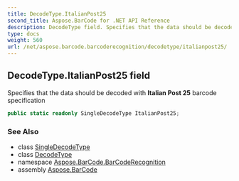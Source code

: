 ```yaml
---
title: DecodeType.ItalianPost25
second_title: Aspose.BarCode for .NET API Reference
description: DecodeType field. Specifies that the data should be decoded with Italian Post 25 barcode specification
type: docs
weight: 560
url: /net/aspose.barcode.barcoderecognition/decodetype/italianpost25/
---
```

## DecodeType.ItalianPost25 field

Specifies that the data should be decoded with **Italian Post 25** barcode specification

```csharp
public static readonly SingleDecodeType ItalianPost25;
```

### See Also

* class [SingleDecodeType](../../singledecodetype/)
* class [DecodeType](../)
* namespace [Aspose.BarCode.BarCodeRecognition](../../decodetype/)
* assembly [Aspose.BarCode](../../../)


